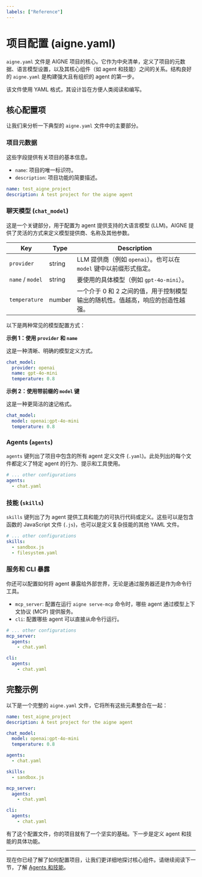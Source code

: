 ```yaml
---
labels: ["Reference"]
---
```


# 项目配置 (aigne.yaml)

`aigne.yaml` 文件是 AIGNE 项目的核心。它作为中央清单，定义了项目的元数据、语言模型设置，以及其核心组件（如 agent 和技能）之间的关系。结构良好的 `aigne.yaml` 是构建强大且有组织的 agent 的第一步。

该文件使用 YAML 格式，其设计旨在方便人类阅读和编写。

## 核心配置项

让我们来分析一下典型的 `aigne.yaml` 文件中的主要部分。

### 项目元数据

这些字段提供有关项目的基本信息。

- `name`: 项目的唯一标识符。
- `description`: 项目功能的简要描述。

```yaml aigne.yaml icon=mdi:file-document
name: test_aigne_project
description: A test project for the aigne agent
```

### 聊天模型 (`chat_model`)

这是一个关键部分，用于配置为 agent 提供支持的大语言模型 (LLM)。AIGNE 提供了灵活的方式来定义模型提供商、名称及其他参数。

| Key | Type | Description |
|---|---|---|
| `provider` | string | LLM 提供商（例如 `openai`）。也可以在 `model` 键中以前缀形式指定。 |
| `name` / `model` | string | 要使用的具体模型（例如 `gpt-4o-mini`）。 |
| `temperature` | number | 一个介于 0 和 2 之间的值，用于控制模型输出的随机性。值越高，响应的创造性越强。 |

以下是两种常见的模型配置方式：

**示例 1：使用 `provider` 和 `name`**

这是一种清晰、明确的模型定义方式。

```yaml aigne.yaml icon=mdi:file-document
chat_model:
  provider: openai
  name: gpt-4o-mini
  temperature: 0.8
```

**示例 2：使用带前缀的 `model` 键**

这是一种更简洁的速记格式。

```yaml aigne.yaml icon=mdi:file-document
chat_model:
  model: openai:gpt-4o-mini
  temperature: 0.8
```

### Agents (`agents`)

`agents` 键列出了项目中包含的所有 agent 定义文件 (`.yaml`)。此处列出的每个文件都定义了特定 agent 的行为、提示和工具使用。

```yaml aigne.yaml icon=mdi:file-document
# ... other configurations
agents:
  - chat.yaml
```

### 技能 (`skills`)

`skills` 键列出了为 agent 提供工具和能力的可执行代码或定义。这些可以是包含函数的 JavaScript 文件 (`.js`)，也可以是定义复杂技能的其他 YAML 文件。

```yaml aigne.yaml icon=mdi:file-document
# ... other configurations
skills:
  - sandbox.js
  - filesystem.yaml
```

### 服务和 CLI 暴露

你还可以配置如何将 agent 暴露给外部世界，无论是通过服务器还是作为命令行工具。

- `mcp_server`: 配置在运行 `aigne serve-mcp` 命令时，哪些 agent 通过模型上下文协议 (MCP) 提供服务。
- `cli`: 配置哪些 agent 可以直接从命令行运行。

```yaml aigne.yaml icon=mdi:file-document
# ... other configurations
mcp_server:
  agents:
    - chat.yaml

cli:
  agents:
    - chat.yaml
```

## 完整示例

以下是一个完整的 `aigne.yaml` 文件，它将所有这些元素整合在一起：

```yaml aigne.yaml icon=mdi:file-document
name: test_aigne_project
description: A test project for the aigne agent

chat_model:
  model: openai:gpt-4o-mini
  temperature: 0.8

agents:
  - chat.yaml

skills:
  - sandbox.js

mcp_server:
  agents:
    - chat.yaml

cli:
  agents:
    - chat.yaml
```

有了这个配置文件，你的项目就有了一个坚实的基础。下一步是定义 agent 和技能的具体功能。

---

现在你已经了解了如何配置项目，让我们更详细地探讨核心组件。请继续阅读下一节，了解 [Agents 和技能](./core-concepts-agents-and-skills.md)。
